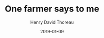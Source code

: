 ---
text: One farmer says to me, ‘You cannot live on vegetable food solely, for it furnishes nothing to make the bones with;’ and so he religiously devotes a part of his day to supplying himself with the raw material of bones; walking all the while he talks behind his oxen, which, with vegetable-made bones, jerk him and his lumbering plow along in spite of every obstacle.
author: Henry David Thoreau
source: Walden
date: 2019-01-09
layout: quotation
title: One farmer says to me
topics:
  - Animal Rights
  - Farming
user: phocks
---